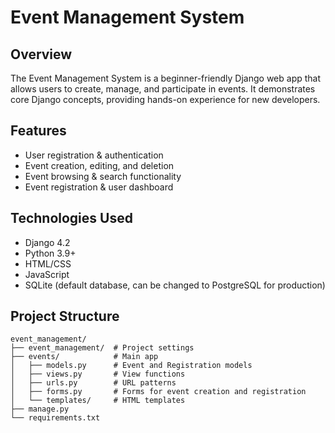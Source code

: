 # Event Management System

## Overview
The Event Management System is a beginner-friendly Django web app that allows users to create, manage, and participate in events. It demonstrates core Django concepts, providing hands-on experience for new developers.

## Features
- User registration & authentication
- Event creation, editing, and deletion
- Event browsing & search functionality
- Event registration & user dashboard

## Technologies Used
- Django 4.2
- Python 3.9+
- HTML/CSS
- JavaScript
- SQLite (default database, can be changed to PostgreSQL for production)


## Project Structure
```
event_management/
├── event_management/  # Project settings
├── events/            # Main app
│   ├── models.py      # Event and Registration models
│   ├── views.py       # View functions
│   ├── urls.py        # URL patterns
│   ├── forms.py       # Forms for event creation and registration
│   └── templates/     # HTML templates
├── manage.py
└── requirements.txt
